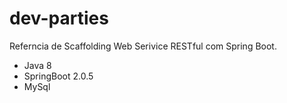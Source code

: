 # dev-parties

Referncia de Scaffolding Web Serivice RESTful com Spring Boot.

- Java 8 
- SpringBoot 2.0.5
- MySql
